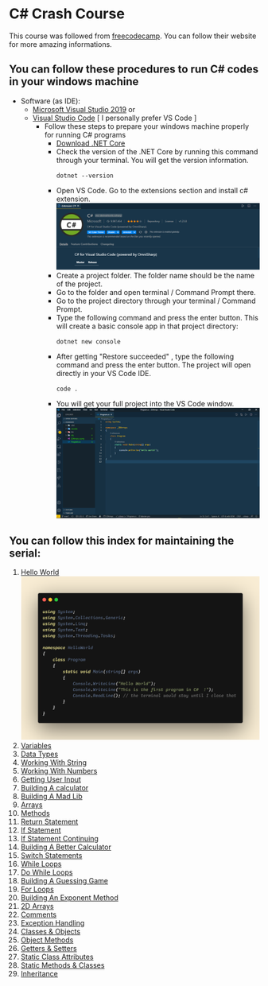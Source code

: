 # C# Crash Course 
This course was followed from [freecodecamp](https://www.freecodecamp.org/). You can follow their website for more amazing informations.

## You can follow these procedures to run C# codes in your windows machine
- Software (as IDE):
  - [Microsoft Visual Studio 2019](https://visualstudio.microsoft.com/vs/) or
  - [Visual Studio Code](https://code.visualstudio.com/) [ I personally prefer VS Code ]
    - Follow these steps to prepare your windows machine properly for running C# programs
      - [Download .NET Core](https://dotnet.microsoft.com/download)
      - Check the version of the .NET Core by running this command through your terminal. You will get the version information.
        ```
        dotnet --version
        ```
      - Open VS Code. Go to the extensions section and install c# extension.
        ![C# Extension](img/extension.png)
      - Create a project folder. The folder name should be the name of the project.
      - Go to the folder and open terminal / Command Prompt there.
      - Go to the project directory through your terminal / Command Prompt.
      - Type the following command and press the enter button. This will create a basic console app in that project directory:
        ```
        dotnet new console
        ```
      - After getting "Restore succeeded" , type the following command and press the enter button. The project will open directly in your VS Code IDE.
        ```
        code .
        ```
      - You will get your full project into the VS Code window. 
        ![C# Project Folder in VS Code](img/project.png)

## You can follow this index for maintaining the serial: ##

1.  [Hello World](https://github.com/FahimFBA/csharp-crash-course/blob/main/HelloWorld/HelloWorld/Program.cs)
     ![Hello World](img/Helloworld.png)
2.  [Variables](https://github.com/FahimFBA/csharp-crash-course/blob/main/Variables/Variables/Program.cs)
3.  [Data Types](https://github.com/FahimFBA/csharp-crash-course/blob/main/DataType/DataType/Program.cs)
4.  [Working With String](https://github.com/FahimFBA/csharp-crash-course/blob/main/AddString/AddString/Program.cs)
5.  [Working With Numbers](https://github.com/FahimFBA/csharp-crash-course/blob/main/WorkingWithNumbers/WorkingWithNumbers/Program.cs)
6.  [Getting User Input](https://github.com/FahimFBA/csharp-crash-course/blob/main/GettingUserInput/GettingUserInput/Program.cs)
7.  [Building A calculator](https://github.com/FahimFBA/csharp-crash-course/blob/main/BuildingACalculator/BuildingACalculator/Program.cs)
8.  [Building A Mad Lib](https://github.com/FahimFBA/csharp-crash-course/blob/main/BuildingAMadLib/BuildingAMadLib/Program.cs)
9.  [Arrays](https://github.com/FahimFBA/csharp-crash-course/blob/main/Arrays/Arrays/Program.cs)
10.  [Methods](https://github.com/FahimFBA/csharp-crash-course/blob/main/Methods/Methods/Program.cs)
11. [Return Statement](https://github.com/FahimFBA/csharp-crash-course/blob/main/ReturnStatement/ReturnStatement/Program.cs)
12. [If Statement](https://github.com/FahimFBA/csharp-crash-course/blob/main/IfStatement/IfStatement/Program.cs)
13. [If Statement Continuing](https://github.com/FahimFBA/csharp-crash-course/blob/main/MoreIfStatements/MoreIfStatements/Program.cs)
14. [Building A Better Calculator](https://github.com/FahimFBA/csharp-crash-course/blob/main/BuildingABetterCalculator/BuildingABetterCalculator/Program.cs)
15. [Switch Statements](https://github.com/FahimFBA/csharp-crash-course/blob/main/SwitchStatements/SwitchStatements/Program.cs)
16. [While Loops](https://github.com/FahimFBA/csharp-crash-course/blob/main/WhileLoop/WhileLoop/Program.cs)
17. [Do While Loops](https://github.com/FahimFBA/csharp-crash-course/blob/main/DoWhileLoop/DoWhileLoop/Program.cs)
18. [Building A Guessing Game](https://github.com/FahimFBA/csharp-crash-course/blob/main/BuildingAGuessingGame/BuildingAGuessingGame/Program.cs)
19. [For Loops](https://github.com/FahimFBA/csharp-crash-course/blob/main/ForLoops/Program.cs)
20. [Building An Exponent Method](https://github.com/FahimFBA/csharp-crash-course/blob/main/BuildingAnExponentMethod/Program.cs)
21. [2D Arrays](https://github.com/FahimFBA/csharp-crash-course/blob/main/2DArrays/Program.cs)
22. [Comments](https://github.com/FahimFBA/csharp-crash-course/blob/main/Comments/Program.cs)
23. [Exception Handling](https://github.com/FahimFBA/csharp-crash-course/blob/main/ExceptionHandling/Program.cs)
24. [Classes & Objects](https://github.com/FahimFBA/csharp-crash-course/blob/main/ClassesAndObjects/Program.cs)
25. [Object Methods](https://github.com/FahimFBA/csharp-crash-course/blob/main/ObjectMethods/Program.cs)
26. [Getters & Setters](https://github.com/FahimFBA/csharp-crash-course/blob/main/GettersAndSetters/Program.cs)
27. [Static Class Attributes](https://github.com/FahimFBA/csharp-crash-course/blob/main/StaticClassAttributes/Program.cs)
28. [Static Methods & Classes](https://github.com/FahimFBA/csharp-crash-course/blob/main/StaticMethodsAndClasses/Program.cs)
29. [Inheritance](https://github.com/FahimFBA/csharp-crash-course/blob/main/Inheritance/Program.cs)
